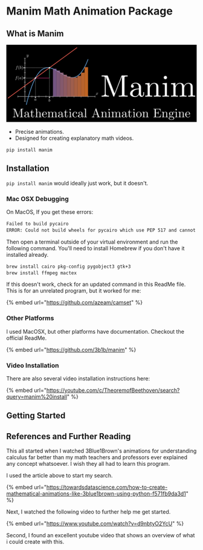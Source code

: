 # Manim Math Animation Package

## What is Manim

![](<../../../.gitbook/assets/image (459).png>)

* Precise animations.
* Designed for creating explanatory math videos.

```
pip install manim
```

## Installation

`pip install manim` would ideally just work, but it doesn't.

### Mac OSX Debugging

On MacOS, If you get these errors:

```bash
Failed to build pycairo
ERROR: Could not build wheels for pycairo which use PEP 517 and cannot be installed directly
```

Then open a terminal outside of your virtual environment and run the following command. You'll need to install Homebrew if you don't have it installed already.

```bash
brew install cairo pkg-config pygobject3 gtk+3
brew install ffmpeg mactex
```

If this doesn't work, check for an updated command in this ReadMe file. This is for an unrelated program, but it worked for me:

{% embed url="https://github.com/azeam/camset" %}

### Other Platforms

I used MacOSX, but other platforms have documentation. Checkout the official ReadMe.

{% embed url="https://github.com/3b1b/manim" %}

### Video Installation

There are also several video installation instructions here:

{% embed url="https://youtube.com/c/TheoremofBeethoven/search?query=manim%20install" %}

## Getting Started



## References and Further Reading

This all started when I watched 3Blue1Brown's animations for understanding calculus far better than my math teachers and professors ever explained any concept whatsoever. I wish they all had to learn this program.

I used the article above to start my search.

{% embed url="https://towardsdatascience.com/how-to-create-mathematical-animations-like-3blue1brown-using-python-f571fb9da3d1" %}

Next, I watched the following video to further help me get started.

{% embed url="https://www.youtube.com/watch?v=d9nbtyO2YcU" %}

Second, I found an excellent youtube video that shows an overview of what i could create with this.
